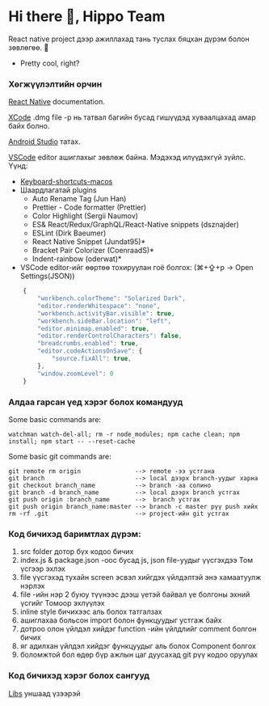 # Hi there 👋, Hippo Team

React native project дээр ажиллахад тань туслах бяцхан дүрэм болон зөвлөгөө. 🙂

- Pretty cool, right?

### Хөгжүүлэлтийн орчин

[React Native](https://reactnative.dev/docs/environment-setup) documentation.

[XCode](https://stackoverflow.com/questions/10335747/how-to-download-xcode-dmg-or-xip-file) .dmg file -р нь татвал багийн бусад гишүүдэд хуваалцахад амар байх болно.

[Android Studio](https://developer.android.com/studio) татах.

[VSCode](https://code.visualstudio.com/download) editor ашиглахыг зөвлөж байна. Мэдэхэд илүүдэхгүй зүйлс. Үүнд:

- [Keyboard-shortcuts-macos](https://code.visualstudio.com/shortcuts/keyboard-shortcuts-macos.pdf)
- Шаардлагатай plugins
  - Auto Rename Tag (Jun Han)
  - Prettier - Code formatter (Prettier)
  - Color Highlight (Sergii Naumov)
  - ES& React/Redux/GraphQL/React-Native snippets (dsznajder)
  - ESLint (Dirk Baeumer)
  - React Native Snippet (Jundat95)\*
  - Bracket Pair Colorizer (CoenraadS)\*
  - Indent-rainbow (oderwat)\*
- VSCode editor-ийг өөртөө тохируулан гоё болгох: (⌘+⇪+p -> Open Settings(JSON))

```javascript
    {
        "workbench.colorTheme": "Solarized Dark",
        "editor.renderWhitespace": "none",
        "workbench.activityBar.visible": true,
        "workbench.sideBar.location": "left",
        "editor.minimap.enabled": true,
        "editor.renderControlCharacters": false,
        "breadcrumbs.enabled": true,
        "editor.codeActionsOnSave": {
            "source.fixAll": true,
        },
        "window.zoomLevel": 0
    }
```

### Алдаа гарсан үед хэрэг болох командууд

Some basic commands are:

```
watchman watch-del-all; rm -r node_modules; npm cache clean; npm install; npm start -- --reset-cache
```

Some basic git commands are:

```
git remote rm origin               --> remote -ээ устгана
git branch                         --> local дээрх branch-уудыг харна
git checkout branch_name           --> branch -aa солино
git branch -d branch_name          --> local дээрх branch устгах
git push origin :branch_name       -->  branch устгах
git push origin branch_name:master --> branch -с master рүү push хийх
rm -rf .git                        --> project-ийн git устгах
```

### Код бичихэд баримтлах дүрэм:

1. src folder дотор бүх кодоо бичих
2. index.js & package.json -оос бусад js, json file-уудыг үүсгэхдээ Том үсгээр эхлэх
3. file үүсгэхэд тухайн screen эсвэл хийгдэх үйлдэлтэй энэ хамаатуулж нэрлэх
4. file -ийн нэр 2 буюу түүнээс дээш үетэй байвал үе болгоны эхний үсгийг Томоор эхлүүлэх
5. inline style бичихээс аль болох татгалзах
6. ашиглахаа больсон import болон функцуудыг устгаж байх
7. дотроо олон үйлдэл хийдэг function -ийн үйлдлийг comment болгон бичих
8. яг адилхан үйлдэл хийдэг функцуудыг аль болох Component болгох
9. боломжтой бол өдөр бүр ажлын цаг дуусахад git рүү кодоо оруулах

### Код бичихэд хэрэг болох сангууд

[Libs](https://github.com/jondot/awesome-react-native) уншаад үзээрэй
